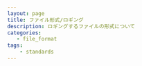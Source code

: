 ```yaml
---
layout: page
title: ファイル形式/ロギング
description: ロギングするファイルの形式について
categories:
   - file_format
tags:
    - standards
---
```


